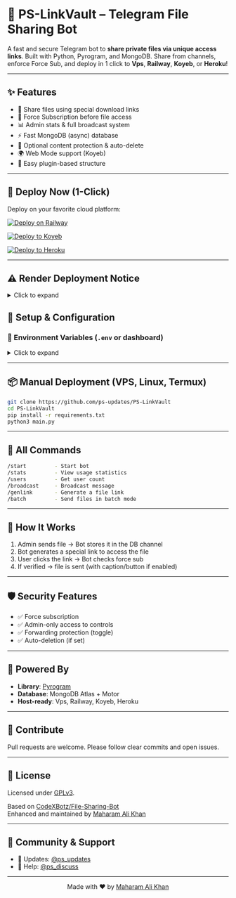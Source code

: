 # 🔐 PS-LinkVault – Telegram File Sharing Bot

A fast and secure Telegram bot to **share private files via unique access links**. Built with Python, Pyrogram, and MongoDB. Share from channels, enforce Force Sub, and deploy in 1 click to **Vps**, **Railway**, **Koyeb**, or **Heroku**!

---

## ✨ Features

- 🔗 Share files using special download links  
- 🚫 Force Subscription before file access  
- 📊 Admin stats & full broadcast system  
- ⚡ Fast MongoDB (async) database  
- 🔐 Optional content protection & auto-delete  
- 🌍 Web Mode support (Koyeb)  
- 🧩 Easy plugin-based structure  

---

## 🚀 Deploy Now (1-Click)

Deploy on your favorite cloud platform:

[![Deploy on Railway](https://railway.app/button.svg)](https://railway.app/new)

[![Deploy to Koyeb](https://www.koyeb.com/static/images/deploy/button.svg)](https://app.koyeb.com/deploy?type=git&repository=github.com/ps-updates/PS-LinkVault&branch=main&name=ps-linkvault)

[![Deploy to Heroku](https://www.herokucdn.com/deploy/button.svg)](https://heroku.com/deploy)

---

## ⚠️ Render Deployment Notice
<details>
<summary>Click to expand
</summary>

  
This project has **not been tested on Render**. While deployment might work, some users have reported account suspensions.  
If you choose to deploy on Render, **do so at your own risk**. We are not responsible for any account bans, suspensions, or data loss.

For a smoother experience, we recommend using platforms like **Koyeb**, **Heroku**, **Railway**, or your own **VPS**, which are known to work well with this setup.

</details>

## 🔧 Setup & Configuration

### 📁 Environment Variables (`.env` or dashboard)
<details>
<summary>Click to expand</summary>

```env
# Bot Configuration
API_ID=your_api_id
API_HASH=your_api_hash
BOT_TOKEN=your_bot_token
BOT_WORKERS=4

# Channel Configuration
CHANNEL_ID=your_channel_id
OWNER_ID=your_owner_id
FORCE_SUB_CHANNEL=your_force_sub_channel_id

# Database
DATABASE_URL=your_mongodb_url
DATABASE_NAME=Cluster0

# Web Configuration
WEB_MODE=False
PORT=8080

# Admin Users
ADMINS=123456789 987654321

# Messages
START_MESSAGE=Hello {first}!

I can store private files and generate shareable links.
FORCE_SUB_MESSAGE=You must join our channel before accessing files.
CUSTOM_CAPTION=None

# Optional
PROTECT_CONTENT=False
DISABLE_CHANNEL_BUTTON=True
AUTO_DELETE_TIME=0
JOIN_REQUEST_ENABLED=False
```

</details>

---

## 📦 Manual Deployment (VPS, Linux, Termux)

```bash
git clone https://github.com/ps-updates/PS-LinkVault
cd PS-LinkVault
pip install -r requirements.txt
python3 main.py
```

---

## 🔑 All Commands

```bash
/start         - Start bot  
/stats         - View usage statistics  
/users         - Get user count  
/broadcast     - Broadcast message  
/genlink       - Generate a file link  
/batch         - Send files in batch mode  
```

---

## 📂 How It Works

1. Admin sends file → Bot stores it in the DB channel  
2. Bot generates a special link to access the file  
3. User clicks the link → Bot checks force sub  
4. If verified → file is sent (with caption/button if enabled)

---

## 🛡️ Security Features

- ✅ Force subscription
- ✅ Admin-only access to controls
- ✅ Forwarding protection (toggle)
- ✅ Auto-deletion (if set)

---

## 🧠 Powered By

- **Library**: [Pyrogram](https://docs.pyrogram.org/)  
- **Database**: MongoDB Atlas + Motor  
- **Host-ready**: Vps, Railway, Koyeb, Heroku  

---

## 🤝 Contribute

Pull requests are welcome. Please follow clear commits and open issues.

---

## 📄 License

Licensed under [GPLv3](LICENSE).

Based on [CodeXBotz/File-Sharing-Bot](https://github.com/CodeXBotz/File-Sharing-Bot)  
Enhanced and maintained by [Maharam Ali Khan](https://github.com/ps-updates)

---

## 📢 Community & Support

- 🔔 Updates: [@ps_updates](https://t.me/ps_updates)  
- 💬 Help: [@ps_discuss](https://t.me/ps_discuss)

---

<div align="center">
Made with ❤️ by <a href="https://github.com/ps-updates">Maharam Ali Khan</a>
</div>
